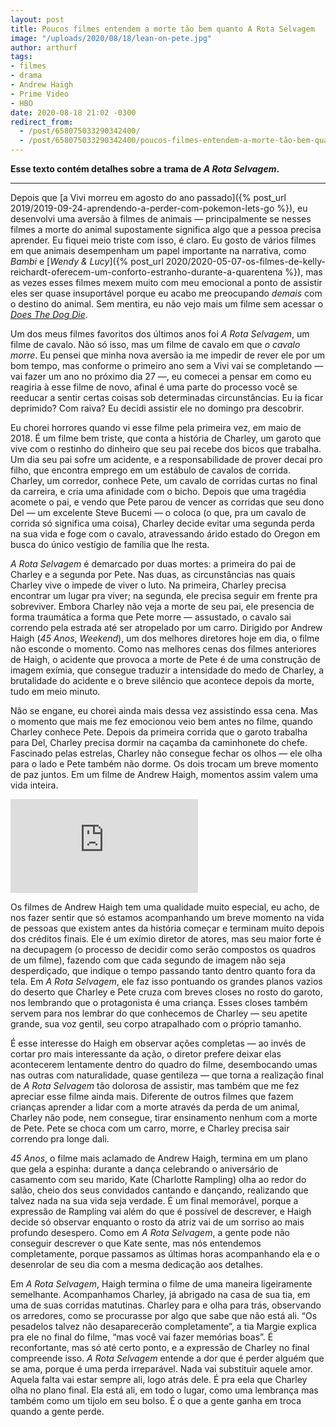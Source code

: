 ```yaml
---
layout: post
title: Poucos filmes entendem a morte tão bem quanto A Rota Selvagem
image: "/uploads/2020/08/18/lean-on-pete.jpg"
author: arthurf
tags:
- filmes
- drama
- Andrew Haigh
- Prime Video
- HBO
date: 2020-08-18 21:02 -0300
redirect_from:
  - /post/658075033290342400/
  - /post/658075033290342400/poucos-filmes-entendem-a-morte-tão-bem-quanto-a
---
```

**Esse texto contém detalhes sobre a trama de *A Rota Selvagem*.**

***

Depois que [a Vivi morreu em agosto do ano passado]({% post_url 2019/2019-09-24-aprendendo-a-perder-com-pokemon-lets-go %}), eu desenvolvi uma aversão à filmes de animais — principalmente se nesses filmes a morte do animal supostamente significa algo que a pessoa precisa aprender. Eu fiquei meio triste com isso, é claro. Eu gosto de vários filmes em que animais desempenham um papel importante na narrativa, como *Bambi* e [*Wendy & Lucy*]({% post_url 2020/2020-05-07-os-filmes-de-kelly-reichardt-oferecem-um-conforto-estranho-durante-a-quarentena %}), mas as vezes esses filmes mexem muito com meu emocional a ponto de assistir eles ser quase insuportável porque eu acabo me preocupando *demais* com o destino do animal. Sem mentira, eu não vejo mais um filme sem acessar o *[Does The Dog Die](https://www.doesthedogdie.com)*.

Um dos meus filmes favoritos dos últimos anos foi *A Rota Selvagem*, um filme de cavalo. Não só isso, mas um filme de cavalo em que *o cavalo morre*. Eu pensei que minha nova aversão ia me impedir de rever ele por um bom tempo, mas conforme o primeiro ano sem a Vivi vai se completando — vai fazer um ano no próximo dia 27 —, eu comecei a pensar em como eu reagiria à esse filme de novo, afinal é uma parte do processo você se reeducar a sentir certas coisas sob determinadas circunstâncias. Eu ia ficar deprimido? Com raiva? Eu decidi assistir ele no domingo pra descobrir.

Eu chorei horrores quando vi esse filme pela primeira vez, em maio de 2018. É um filme bem triste, que conta a história de Charley, um garoto que vive com o restinho do dinheiro que seu pai recebe dos bicos que trabalha. Um dia seu pai sofre um acidente, e a responsabilidade de prover decai pro filho, que encontra emprego em um estábulo de cavalos de corrida. Charley, um corredor, conhece Pete, um cavalo de corridas curtas no final da carreira, e cria uma afinidade com o bicho. Depois que uma tragédia acomete o pai, e vendo que Pete parou de vencer as corridas que seu dono Del — um excelente Steve Bucemi — o coloca (o que, pra um cavalo de corrida só significa uma coisa), Charley decide evitar uma segunda perda na sua vida e foge com o cavalo, atravessando árido estado do Oregon em busca do único vestígio de família que lhe resta.

*A Rota Selvagem* é demarcado por duas mortes: a primeira do pai de Charley e a segunda por Pete. Nas duas, as circunstâncias nas quais Charley vive o impede de viver o luto. Na primeira, Charley precisa encontrar um lugar pra viver; na segunda, ele precisa seguir em frente pra sobreviver. Embora Charley não veja a morte de seu pai, ele presencia de forma traumática a forma que Pete morre — assustado, o cavalo sai correndo pela estrada até ser atropelado por um carro. Dirigido por Andrew Haigh (*45 Anos*, *Weekend*), um dos melhores diretores hoje em dia, o filme não esconde o momento. Como nas melhores cenas dos filmes anteriores de Haigh, o acidente que provoca a morte de Pete é de uma construção de imagem exímia, que consegue traduzir a intensidade do medo de Charley, a brutalidade do acidente e o breve silêncio que acontece depois da morte, tudo em meio minuto.

Não se engane, eu chorei ainda mais dessa vez assistindo essa cena. Mas o momento que mais me fez emocionou veio bem antes no filme, quando Charley conhece Pete. Depois da primeira corrida que o garoto trabalha para Del, Charley precisa dormir na caçamba da caminhonete do chefe. Fascinado pelas estrelas, Charley não consegue fechar os olhos — ele olha para o lado e Pete também não dorme. Os dois trocam um breve momento de paz juntos. Em um filme de Andrew Haigh, momentos assim valem uma vida inteira.

<iframe class="full-width" src="https://www.youtube.com/embed/oq_Ckyd56YI" frameborder="0" allow="accelerometer; autoplay; encrypted-media; gyroscope; picture-in-picture" allowfullscreen></iframe>

Os filmes de Andrew Haigh tem uma qualidade muito especial, eu acho, de nos fazer sentir que só estamos acompanhando um breve momento na vida de pessoas que existem antes da história começar e terminam muito depois dos créditos finais. Ele é um exímio diretor de atores, mas seu maior forte é na decupagem (o processo de decidir como serão compostos os quadros de um filme), fazendo com que cada segundo de imagem não seja desperdiçado, que indique o tempo passando tanto dentro quanto fora da tela. Em *A Rota Selvagem*, ele faz isso pontuando os grandes planos vazios do deserto que Charley e Pete cruza com breves closes no rosto do garoto, nos lembrando que o protagonista é uma criança. Esses closes também servem para nos lembrar do que conhecemos de Charley — seu apetite grande, sua voz gentil, seu corpo atrapalhado com o próprio tamanho.

É esse interesse do Haigh em observar ações completas — ao invés de cortar pro mais interessante da ação, o diretor prefere deixar elas acontecerem lentamente dentro do quadro do filme, desembocando umas nas outras com naturalidade, quase gentileza — que torna a realização final de *A Rota Selvagem* tão dolorosa de assistir, mas também que me fez apreciar esse filme ainda mais. Diferente de outros filmes que fazem crianças aprender a lidar com a morte através da perda de um animal, Charley não pode, nem consegue, tirar ensinamento nenhum com a morte de Pete. Pete se choca com um carro, morre, e Charley precisa sair correndo pra longe dali.

*45 Anos*, o filme mais aclamado de Andrew Haigh, termina em um plano que gela a espinha: durante a dança celebrando o aniversário de casamento com seu marido, Kate (Charlotte Rampling) olha ao redor do salão, cheio dos seus convidados cantando e dançando, realizando que talvez nada na sua vida seja verdade. É um final memorável, porque a expressão de Rampling vai além do que é possível de descrever, e Haigh decide só observar enquanto o rosto da atriz vai de um sorriso ao mais profundo desespero. Como em *A Rota Selvagem*, a gente pode não conseguir descrever o que Kate sente, mas nós entendemos completamente, porque passamos as últimas horas acompanhando ela e o desenrolar de seu dia com a mesma dedicação aos detalhes.

Em *A Rota Selvagem*, Haigh termina o filme de uma maneira ligeiramente semelhante. Acompanhamos Charley, já abrigado na casa de sua tia, em uma de suas corridas matutinas. Charley para e olha para trás, observando os arredores, como se procurasse por algo que sabe que não está ali. “Os pesadelos talvez não desaparecerão completamente”, a tia Margie explica pra ele no final do filme, “mas você vai fazer memórias boas”. É reconfortante, mas só até certo ponto, e a expressão de Charley no final compreende isso. *A Rota Selvagem* entende a dor que é perder alguém que se ama, porque é uma perda irreparável. Nada vai substituir aquele amor. Aquela falta vai estar sempre ali, logo atrás dele. É pra eela que Charley olha no plano final. Ela está ali, em todo o lugar, como uma lembrança mas também como um tijolo em seu bolso. É o que a gente ganha em troca quando a gente perde.
